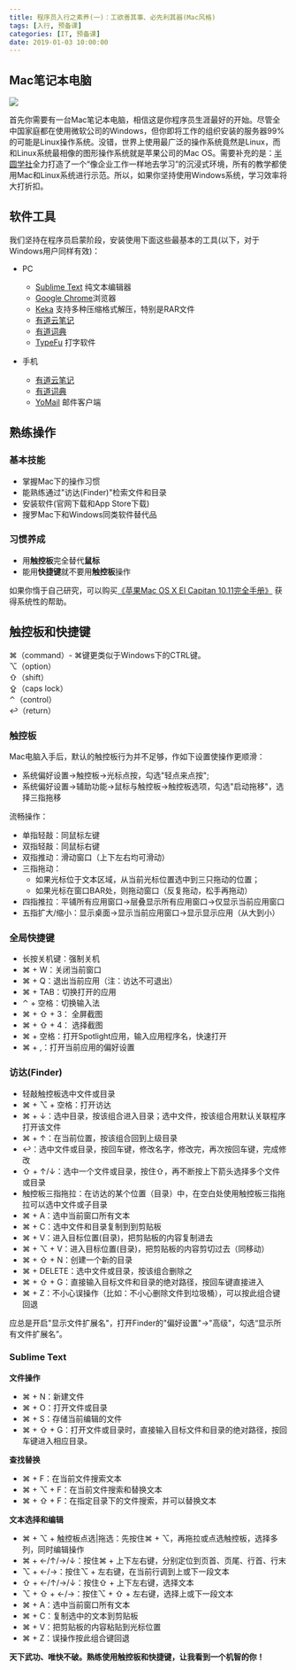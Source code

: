 ```yaml
---
title: 程序员入行之素养(一)：工欲善其事、必先利其器(Mac风格)
tags: [入行, 预备课]
categories: [IT, 预备课]
date: 2019-01-03 10:00:00
---
```


## Mac笔记本电脑

![](https://img-camp.banyuan.club/prep/mac.jpg?x-oss-process=image/resize,w_500/sharpen,100)

首先你需要有一台Mac笔记本电脑，相信这是你程序员生涯最好的开始。尽管全中国家庭都在使用微软公司的Windows，但你即将工作的组织安装的服务器99%的可能是Linux操作系统。没错，世界上使用最广泛的操作系统竟然是Linux，而和Linux系统最相像的图形操作系统就是苹果公司的Mac OS。需要补充的是：[半圆学社](https://banyuan.club)全力打造了一个“像企业工作一样地去学习”的沉浸式环境，所有的教学都使用Mac和Linux系统进行示范。所以，如果你坚持使用Windows系统，学习效率将大打折扣。


## 软件工具

我们坚持在程序员启蒙阶段，安装使用下面这些最基本的工具(以下，对于Windows用户同样有效)：

* PC
   * [Sublime Text](http://www.sublimetext.com) 纯文本编辑器
   * [Google Chrome](https://www.google.cn/chrome/)浏览器
   * [Keka](https://www.keka.io) 支持多种压缩格式解压，特别是RAR文件
   * [有道云笔记](http://note.youdao.com)
   * [有道词典](https://dict.youdao.com)
   * [TypeFu](https://type-fu.com/) 打字软件

* 手机
   * [有道云笔记](http://note.youdao.com)
   * [有道词典](https://dict.youdao.com)
   * [YoMail](http://www.nextechat.com) 邮件客户端 

## 熟练操作

### 基本技能
* 掌握Mac下的操作习惯
* 能熟练通过"访达(Finder)"检索文件和目录
* 安装软件(官网下载和App Store下载)
* 搜罗Mac下和Windows同类软件替代品

### 习惯养成
* 用**触控板**完全替代**鼠标**
* 能用**快捷键**就不要用**触控板**操作

如果你惰于自己研究，可以购买[《苹果Mac OS X El Capitan 10.11完全手册》](https://item.jd.com/27422394506.html) 获得系统性的帮助。

##  触控板和快捷键

⌘（command）- ⌘键更类似于Windows下的CTRL键。  
⌥（option）  
⇧（shift）  
⇪（caps lock）  
⌃（control）  
↩（return）  

### 触控板
Mac电脑入手后，默认的触控板行为并不足够，作如下设置使操作更顺滑：
* 系统偏好设置->触控板->光标点按，勾选"轻点来点按";
* 系统偏好设置->辅助功能->鼠标与触控板->触控板选项，勾选"启动拖移"，选择三指拖移

流畅操作：
* 单指轻敲：同鼠标左键
* 双指轻敲：同鼠标右键
* 双指推动：滑动窗口（上下左右均可滑动）
* 三指拖动：
	* 如果光标位于文本区域，从当前光标位置选中到三只拖动的位置；
	* 如果光标在窗口BAR处，则拖动窗口（反复拖动，松手再拖动）
* 四指推拉：平铺所有应用窗口->层叠显示所有应用窗口->仅显示当前应用窗口
* 五指扩大/缩小：显示桌面->显示当前应用窗口->显示显示应用（从大到小）

### 全局快捷键
* 长按关机键：强制关机
* ⌘ + W：关闭当前窗口
* ⌘ + Q：退出当前应用（注：访达不可退出）
* ⌘ + TAB：切换打开的应用
* ⌃ + 空格：切换输入法
* ⌘ + ⇧ + 3： 全屏截图
* ⌘ + ⇧ + 4： 选择截图
* ⌘ + 空格：打开Spotlight应用，输入应用程序名，快速打开
* ⌘ + ,：打开当前应用的偏好设置

### 访达(Finder)

* 轻敲触控板选中文件或目录
* ⌘ + ⌥ + 空格：打开访达
* ⌘ + ↓：选中目录，按该组合进入目录；选中文件，按该组合用默认关联程序打开该文件
* ⌘ + ↑：在当前位置，按该组合回到上级目录
* ↩：选中文件或目录，按回车键，修改名字，修改完，再次按回车键，完成修改
* ⇧ + ↑/↓：选中一个文件或目录，按住⇧，再不断按上下箭头选择多个文件或目录
* 触控板三指拖拉：在访达的某个位置（目录）中，在空白处使用触控板三指拖拉可以选中文件或子目录
* ⌘ + A：选中当前窗口所有文本
* ⌘ + C：选中文件和目录复制到到剪贴板
* ⌘ + V：进入目标位置(目录)，把剪贴板的内容复制进去
* ⌘ + ⌥ + V：进入目标位置(目录)，把剪贴板的内容剪切过去（同移动）
* ⌘ + ⇧ + N：创建一个新的目录
* ⌘ + DELETE：选中文件或目录，按该组合删除之
* ⌘ + ⇧ + G：直接输入目标文件和目录的绝对路径，按回车键直接进入
* ⌘ + Z：不小心误操作（比如：不小心删除文件到垃圾桶），可以按此组合键回退

应总是开启"显示文件扩展名"，打开Finder的"偏好设置"->"高级"，勾选“显示所有文件扩展名”。

### Sublime Text

**文件操作**  
* ⌘ + N：新建文件
* ⌘ + O：打开文件或目录
* ⌘ + S：存储当前编辑的文件
* ⌘ + ⇧ + G：打开文件或目录时，直接输入目标文件和目录的绝对路径，按回车键进入相应目录。

**查找替换**  
* ⌘ + F：在当前文件搜索文本
* ⌘ + ⌥ + F：在当前文件搜索和替换文本
* ⌘ + ⇧ + F：在指定目录下的文件搜索，并可以替换文本

**文本选择和编辑**
* ⌘ + ⌥ + 触控板点选|拖选：先按住⌘ + ⌥，再拖拉或点选触控板，选择多列，同时编辑操作
* ⌘ + ←/↑/→/↓：按住⌘ + 上下左右键，分别定位到页首、页尾、行首、行末
* ⌥ + ←/→：按住⌥ + 左右键，在当前行调到上或下一段文本
* ⇧ + ←/↑/→/↓：按住⇧ + 上下左右键，选择文本
* ⌥ + ⇧ + ←/→：按住⌥ + ⇧ + 左右键，选择上或下一段文本
* ⌘ + A：选中当前窗口所有文本
* ⌘ + C：复制选中的文本到剪贴板
* ⌘ + V：把剪贴板的内容粘贴到光标位置
* ⌘ + Z：误操作按此组合键回退

**天下武功、唯快不破。熟练使用触控板和快捷键，让我看到一个机智的你！**